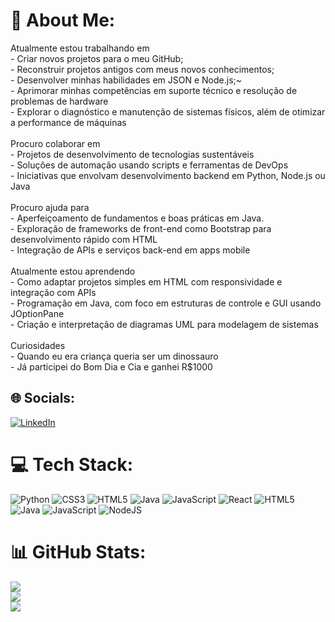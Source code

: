 # 💫 About Me:
Atualmente estou trabalhando em<br>- Criar novos projetos para o meu GitHub;<br>- Reconstruir projetos antigos com meus novos conhecimentos;<br>- Desenvolver minhas habilidades em JSON e Node.js;~<br>- Aprimorar minhas competências em suporte técnico e resolução de problemas de hardware<br>- Explorar o diagnóstico e manutenção de sistemas físicos, além de otimizar a performance de máquinas<br><br>Procuro colaborar em<br>- Projetos de desenvolvimento de tecnologias sustentáveis<br>- Soluções de automação usando scripts e ferramentas de DevOps<br>- Iniciativas que envolvam desenvolvimento backend em Python, Node.js ou Java<br><br>Procuro ajuda para<br>- Aperfeiçoamento de fundamentos e boas práticas em Java.<br>- Exploração de frameworks de front-end como Bootstrap para desenvolvimento rápido com HTML<br>- Integração de APIs e serviços back-end em apps mobile<br><br>Atualmente estou aprendendo<br>- Como adaptar projetos simples em HTML com responsividade e integração com APIs<br>- Programação em Java, com foco em estruturas de controle e GUI usando JOptionPane<br>- Criação e interpretação de diagramas UML para modelagem de sistemas<br><br>Curiosidades<br>- Quando eu era criança queria ser um dinossauro<br>- Já participei do Bom Dia e Cia e ganhei R$1000 


## 🌐 Socials:
[![LinkedIn](https://img.shields.io/badge/LinkedIn-%230077B5.svg?logo=linkedin&logoColor=white)](https://linkedin.com/in/www.linkedin.com/in/diogomacedo-ti) 

# 💻 Tech Stack:
![Python](https://img.shields.io/badge/python-3670A0?style=for-the-badge&logo=python&logoColor=ffdd54) ![CSS3](https://img.shields.io/badge/css3-%231572B6.svg?style=for-the-badge&logo=css3&logoColor=white) ![HTML5](https://img.shields.io/badge/html5-%23E34F26.svg?style=for-the-badge&logo=html5&logoColor=white) ![Java](https://img.shields.io/badge/java-%23ED8B00.svg?style=for-the-badge&logo=openjdk&logoColor=white) ![JavaScript](https://img.shields.io/badge/javascript-%23323330.svg?style=for-the-badge&logo=javascript&logoColor=%23F7DF1E) ![React](https://img.shields.io/badge/react-%2320232a.svg?style=for-the-badge&logo=react&logoColor=%2361DAFB) ![HTML5](https://img.shields.io/badge/html5-%23E34F26.svg?style=for-the-badge&logo=html5&logoColor=white) ![Java](https://img.shields.io/badge/java-%23ED8B00.svg?style=for-the-badge&logo=openjdk&logoColor=white) ![JavaScript](https://img.shields.io/badge/javascript-%23323330.svg?style=for-the-badge&logo=javascript&logoColor=%23F7DF1E) ![NodeJS](https://img.shields.io/badge/node.js-6DA55F?style=for-the-badge&logo=node.js&logoColor=white)
# 📊 GitHub Stats:
![](https://github-readme-stats.vercel.app/api?username=diogomacedo-ti&theme=dark&hide_border=false&include_all_commits=false&count_private=false)<br/>
![](https://github-readme-streak-stats.herokuapp.com/?user=diogomacedo-ti&theme=dark&hide_border=false)<br/>
![](https://github-readme-stats.vercel.app/api/top-langs/?username=diogomacedo-ti&theme=dark&hide_border=false&include_all_commits=false&count_private=false&layout=compact)

